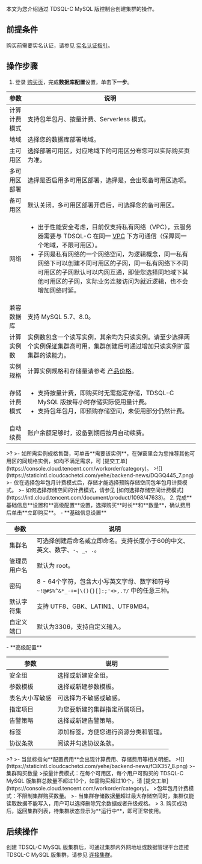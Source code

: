 本文为您介绍通过 TDSQL-C MySQL 版控制台创建集群的操作。

## 前提条件
购买前需要实名认证，请参见 [实名认证指引](https://intl.cloud.tencent.com/document/product/378/3629)。

## 操作步骤
1. 登录 [购买页](https://buy.cloud.tencent.com/cynosdb?regionId=8)，完成**数据库配置**设置，单击**下一步**。
<table>
<thead><tr><th>参数</th><th>说明</th></tr></thead>
<tbody><tr>
<td>计算计费模式</td>
<td>支持包年包月、按量计费、Serverless 模式。</td></tr>
<tr>
<td>地域</td>
<td>选择您的数据库部署地域。</td></tr>
<tr>
<td>主可用区</td>
<td>选择部署可用区，对应地域下的可用区分布您可以实际购买页为准。</td></tr>
<tr>
<td>多可用区部署</td>
<td>选择是否启用多可用区部署，选择是，会出现备可用区选项。</td></tr>
<tr>
<td>备可用区</td>
<td>默认关闭，多可用区部署开启后，可选择您的备可用区。</td></tr>
<tr>
<td>网络</td>
<td><ul><li>出于性能安全考虑，目前仅支持私有网络（VPC），云服务器需要与 TDSQL-C 在同一 <a href="https://www.tencentcloud.com/zh/document/product/215">VPC</a> 下方可通信（保障同一个地域，不限可用区）。<br><li>子网是私有网络的一个网络空间，为逻辑概念，同一私有网络下可以创建不同可用区的子网，同一私有网络下不同可用区的子网默认可以内网互通，即使您选择同地域下其他可用区的子网，实际业务连接访问为就近逻辑，也不会增加网络时延。</li></ul></td></tr>
<tr>
<td>兼容数据库</td>
<td>支持 MySQL 5.7、8.0。</td></tr>
<tr>
<td>计算实例数</td>
<td>实例数包含一个读写实例，其余均为只读实例。请至少选择两个实例保证集群高可用，集群创建后可通过增加只读实例扩展集群的读能力。</td></tr>
<tr>
<td>实例规格</td>
<td>计算实例规格和存储量请参考 <a href="https://intl.cloud.tencent.com/document/product/1098/48406">产品价格</a>。</td></tr>
<tr>
<td>存储计费模式</td>
<td><ul><li>支持按量计费，即购买时无需指定存储，TDSQL-C MySQL 版按每小时存储实际使用量计费。<br></li><li>支持包年包月，即预购存储空间，未使用部分仍然计费。</li></ul></td></tr>
<tr>
<td>自动续费</td>
<td>账户余额足够时，设备到期后按月自动续费。</td></tr>
</tbody></table>
>?
>- 如所需实例规格售罄，可单击**需要该实例**，在弹窗里会为您推荐其他可用区的同规格实例，如均不满足需求，可 [提交工单](https://console.cloud.tencent.com/workorder/category)。
>![](https://staticintl.cloudcachetci.com/yehe/backend-news/DQGQ445_7.png)
>- 仅在选择包年包月计费模式后，存储才能选择预购存储空间包年包月计费模式。
>- 如何选择存储空间的计费模式，请参见 [如何选择存储空间计费模式](https://intl.cloud.tencent.com/document/product/1098/47633)。
2. 完成**基础信息**设置和**高级配置**设置，选择购买**时长**和**数量**，确认费用后单击**立即购买**。
 - **基础信息设置**
<table>
<thead>
<tr>
<th>参数</th>
<th>说明</th>
</tr>
</thead>
<tbody><tr>
<td>集群名</td>
<td>可选择创建后命名或立即命名。支持长度小于60的中文、英文、数字、<code>-</code>、<code>_</code>、<code>.</code>。</td>
</tr>
<tr>
<td>管理员用户名</td>
<td>默认为 root。</td>
</tr>
<tr>
<td>密码</td>
<td>8 - 64个字符，包含大小写英文字母、数字和符号 <code>~!@#$%^&amp;*_-+=|\(){}[]:;'&lt;&gt;,.?/</code> 中的任意三种。</td>
</tr>
<tr>
<td>默认字符集</td>
<td>支持 UTF8、GBK、LATIN1、UTF8MB4。</td>
</tr>
<tr>
<td>自定义端口</td>
<td>默认为3306，支持自定义输入。</td>
</tr>
</tbody></table>
 - **高级配置**
<table>
<thead><tr><th>参数</th><th>说明</th></tr></thead>
<tbody><tr>
<td>安全组</td>
<td>选择或新建安全组。</td></tr>
<tr>
<td>参数模板</td>
<td>选择或新建参数模板。</td></tr>
<tr>
<td>表名大小写敏感</td>
<td>可选择为不敏感或敏感。</td></tr>
<tr>
<td>指定项目</td>
<td>为您要新建的集群指定所属项目。</td></tr>
<tr>
<td>告警策略</td>
<td>选择或新建告警策略。</td></tr>
<tr>
<td>标签</td>
<td>添加标签，方便您进行资源分类和管理。</td></tr>
<tr>
<td>协议条款</td>
<td>阅读并勾选协议条款。</td></tr>
</tbody></table>
>?
>- 当鼠标指向**配置费用**会出现计算费用、存储费用等相关明细。
>![](https://staticintl.cloudcachetci.com/yehe/backend-news/fCiX357_8.png)
>- 集群购买数量
>按量计费模式：在每个可用区，每个用户可购买的 TDSQL-C MySQL 版集群总数量不超过10个，如需购买超过10个，请 [提交工单](https://console.cloud.tencent.com/workorder/category)。
>包年包月计费模式：不限制集群购买数量。
>- 当集群存储数据量超过最大存储空间时，集群仅能读取数据不能写入，用户可以选择删除冗余数据或者升级规格。
>
3. 购买成功后，返回集群列表，待集群状态显示为**运行中**，即可正常使用。

## 后续操作
创建 TDSQL-C MySQL 版集群后，可通过集群内外网地址或数据管理平台连接 TDSQL-C MySQL 版集群，请参见 [连接集群](https://www.tencentcloud.com/document/product/1098/51980)。
